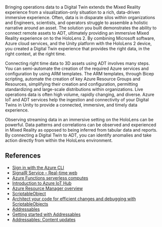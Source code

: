 Bringing operations data to a Digital Twin extends the Mixed Reality experience from a visualization-only situation to a rich, data-driven immersive experience.  Often, data is in disparate silos within organizations and Engineers, scientists, and operators struggle to assemble a holistic narrative around an asset.  The solution you built demonstrates the ability to connect remote assets to ADT, ultimately providing an immersive Mixed Reality experience on to the HoloLens 2.  By combining Microsoft software, Azure cloud services, and the Unity platform with the HoloLens 2 device, you created a Digital Twin experience that provides the right data, in the right context, at the right time.

Connecting right time data to 3D assets using ADT involves many steps.  You can semi-automate the creation of the required Azure services and configuration by using ARM templates.  The ARM templates, through Bicep scripting, automate the creation of key Azure Resource Groups and Resources, simplifying their creation and configuration, permitting standardizing and large-scale distributions within organizations.  Live operations data is often high volume, rapidly changing, and diverse.  Azure IoT and ADT services help the ingestion and connectivity of your Digital Twins in Unity to provide a connected, immersive, and timely data experience.  

Observing streaming data in an immersive setting on the HoloLens can be powerful.  Data patterns and correlations can be observed and experienced in Mixed Reality as opposed to being inferred from tabular data and reports.  By connecting a Digital Twin to ADT, you can identify anomalies and take action directly from within the HoloLens environment. 

## References

* [Sign in with the Azure CLI](/cli/azure/authenticate-azure-cli)
* [SignalR Service – Real-time web](https://azure.microsoft.com/services/signalr-service/)
* [Azure Functions serverless computes](https://azure.microsoft.com/services/functions/)
* [Introduction to Azure IoT Hub](/azure/iot-hub/about-iot-hub)
* [Azure Resource Manager overview](/azure/azure-resource-manager/management/overview)
* [ScriptableObject](https://docs.unity3d.com/Manual/class-ScriptableObject.html)
* [Architect your code for efficient changes and debugging with ScriptableObjects ](https://unity.com/how-to/architect-game-code-scriptable-objects#architect-events)
* [Addressables](https://docs.unity3d.com/Manual/com.unity.addressables.html)
* [Getting started with Addressables](https://learn.unity.com/project/getting-started-with-addressables)
* [Addressables: Content updates](https://learn.unity.com/tutorial/addressables-content-updates#5fea2b2bedbc2a4cc8a07edf)
